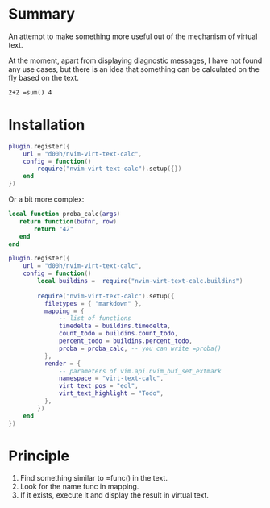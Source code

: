 
# Summary 

An attempt to make something more useful out of the mechanism of virtual text.

At the moment, apart from displaying diagnostic messages, I have not found any use cases, but there is an idea that something can be calculated on the fly based on the text.

```markdown
2+2 =sum() 4
```


# Installation 

```lua
plugin.register({
    url = "d00h/nvim-virt-text-calc",
    config = function()
        require("nvim-virt-text-calc").setup({})
    end
})
```

Or a bit more complex:

```lua
local function proba_calc(args)
   return function(bufnr, row)
       return "42"
   end
end

plugin.register({
    url = "d00h/nvim-virt-text-calc",
    config = function()
        local buildins =  require("nvim-virt-text-calc.buildins")
        
        require("nvim-virt-text-calc").setup({
          filetypes = { "markdown" },
          mapping = {
              -- list of functions
              timedelta = buildins.timedelta,
              count_todo = buildins.count_todo,
              percent_todo = buildins.percent_todo,
              proba = proba_calc, -- you can write =proba()
          },
          render = {
              -- parameters of vim.api.nvim_buf_set_extmark
              namespace = "virt-text-calc",
              virt_text_pos = "eol",
              virt_text_highlight = "Todo",
          },
        })
    end
})
```

# Principle 

1. Find something similar to =func() in the text.
2. Look for the name func in mapping.
3. If it exists, execute it and display the result in virtual text.
